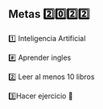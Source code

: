 ## Metas :two::zero::two::two:

:one:  Inteligencia Artificial

:hash: Aprender ingles

:two:  Leer al menos 10  libros 

:three:Hacer ejercicio :muscle:
